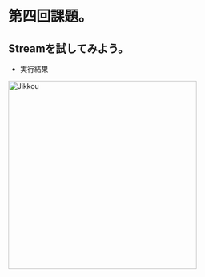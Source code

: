 # 第四回課題。

## Streamを試してみよう。

- 実行結果

![]()<img width="376" alt="Jikkou" src="https://user-images.githubusercontent.com/120367482/210362704-2f11d2e6-63df-4731-971f-340bfed7a64e.png">

